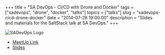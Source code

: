 +++
title = "SA DevOps - CI/CD with Drone and Docker"
tags = ["sadevops", "drone", "docker", "talks"]
topics = ["talks"]
slug = "sadevops-cicd-drone-docker"
date = "2014-07-28 19:00:00"
description = "Slides and materials for the SaltStack talk at SA DevOps."
+++

![SADevOps Logo](/images/SADevOps.png)

* [MeetUp Link](http://www.meetup.com/SanAntonioDevOps/events/192818802/)
* [Slides]({filename}/slides/sadevops-cicd-drone-docker.pdf)
